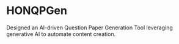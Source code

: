 # HONQPGen
Designed an AI-driven Question Paper Generation Tool leveraging generative AI to automate content creation.
